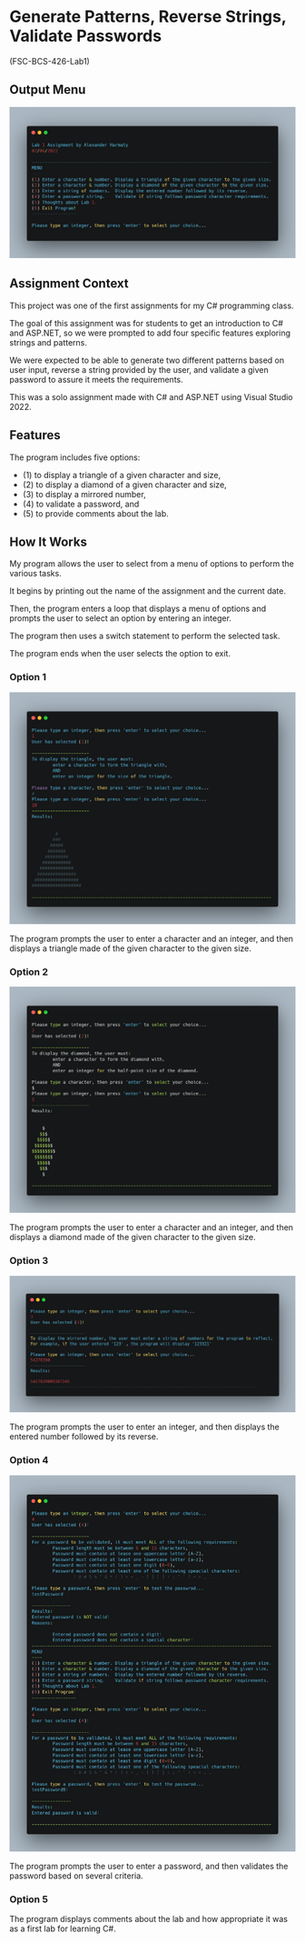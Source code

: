 # Generate Patterns, Reverse Strings, Validate Passwords

(FSC-BCS-426-Lab1)

## Output Menu

![Menu](images/carbon.png)

## Assignment Context

This project was one of the first assignments for my C# programming class.

The goal of this assignment was for students to get an introduction to C# and ASP.NET, so we were prompted to add four specific features exploring strings and patterns. 

We were expected to be able to generate two different patterns based on user input, reverse a string provided by the user, and validate a given password to assure it meets the requirements.

This was a solo assignment made with C# and ASP.NET using Visual Studio 2022.


## Features

The program includes five options: 
* (1) to display a triangle of a given character and size, 
* (2) to display a diamond of a given character and size, 
* (3) to display a mirrored number, 
* (4) to validate a password, and 
* (5) to provide comments about the lab. 


## How It Works

My program allows the user to select from a menu of options to perform the various tasks. 

It begins by printing out the name of the assignment and the current date.

Then, the program enters a loop that displays a menu of options and prompts the user to select an option by entering an integer. 

The program then uses a switch statement to perform the selected task.

The program ends when the user selects the option to exit.


### Option 1

![option1](images/carbon(1).png)

The program prompts the user to enter a character and an integer, and then displays a triangle made of the given character to the given size.

### Option 2

![option2](images/carbon(2).png)

The program prompts the user to enter a character and an integer, and then displays a diamond made of the given character to the given size.

### Option 3

![option3](images/carbon(3).png) 

The program prompts the user to enter an integer, and then displays the entered number followed by its reverse.

### Option 4

![option4](images/carbon(4).png)

The program prompts the user to enter a password, and then validates the password based on several criteria.

### Option 5

The program displays comments about the lab and how appropriate it was as a first lab for learning C#.
